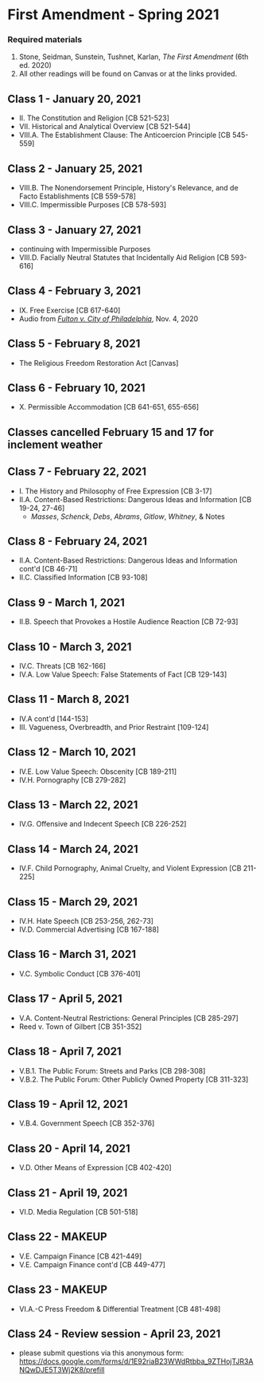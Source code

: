 # First Amendment - Spring 2021

### Required materials
1. Stone, Seidman, Sunstein, Tushnet, Karlan, _The First Amendment_ (6th ed. 2020)
2. All other readings will be found on Canvas or at the links provided.

## Class 1 - January 20, 2021
- II. The Constitution and Religion [CB 521-523]
- VII. Historical and Analytical Overview [CB 521-544]
- VIII.A. The Establishment Clause: The Anticoercion Principle [CB 545-559]

## Class 2 - January 25, 2021
- VIII.B. The Nonendorsement Principle, History's Relevance, and de Facto Establishments [CB 559-578]
- VIII.C. Impermissible Purposes [CB 578-593]

## Class 3 - January 27, 2021
- continuing with Impermissible Purposes
-  VIII.D. Facially Neutral Statutes that Incidentally Aid Religion [CB 593-616]

## Class 4 - February 3, 2021
- IX. Free Exercise [CB 617-640]
- Audio from [_Fulton v. City of Philadelphia_](https://www.oyez.org/cases/2020/19-123), Nov. 4, 2020

## Class 5 - February 8, 2021
- The Religious Freedom Restoration Act [Canvas]

## Class 6 - February 10, 2021
- X. Permissible Accommodation [CB 641-651, 655-656]

## Classes cancelled February 15 and 17 for inclement weather

## Class 7 - February 22, 2021
- I. The History and Philosophy of Free Expression [CB 3-17]
- II.A. Content-Based Restrictions: Dangerous Ideas and Information [CB 19-24, 27-46]
  - _Masses_, _Schenck_, _Debs_, _Abrams_,
      _Gitlow_, _Whitney_, & Notes   

## Class 8 - February 24, 2021
- II.A. Content-Based Restrictions: Dangerous Ideas and Information cont'd [CB 46-71]
- II.C. Classified Information [CB 93-108]

## Class 9 - March 1, 2021
- II.B. Speech that Provokes a Hostile Audience Reaction [CB 72-93]

## Class 10 - March 3, 2021
- IV.C. Threats [CB 162-166]
- IV.A. Low Value Speech: False Statements of Fact [CB 129-143]

## Class 11 - March 8, 2021
- IV.A cont'd [144-153]
- III. Vagueness, Overbreadth, and Prior Restraint [109-124]

## Class 12 - March 10, 2021
- IV.E. Low Value Speech: Obscenity [CB 189-211]
- IV.H. Pornography [CB 279-282]

## Class 13 - March 22, 2021
- IV.G. Offensive and Indecent Speech [CB 226-252]

## Class 14 - March 24, 2021
- IV.F. Child Pornography, Animal Cruelty, and Violent Expression [CB 211-225]

## Class 15 - March 29, 2021
- IV.H. Hate Speech [CB 253-256, 262-73]
- IV.D. Commercial Advertising [CB 167-188]

## Class 16 - March 31, 2021
- V.C. Symbolic Conduct [CB 376-401]

## Class 17 - April 5, 2021
- V.A. Content-Neutral Restrictions: General Principles [CB 285-297]
- Reed v. Town of Gilbert [CB 351-352]

## Class 18 - April 7, 2021
- V.B.1. The Public Forum: Streets and Parks [CB 298-308]
- V.B.2. The Public Forum: Other Publicly Owned Property [CB 311-323]

## Class 19 - April 12, 2021
- V.B.4. Government Speech [CB 352-376]

## Class 20 - April 14, 2021
- V.D. Other Means of Expression [CB 402-420]

## Class 21 - April 19, 2021
- VI.D. Media Regulation [CB 501-518]

## Class 22 - MAKEUP
- V.E. Campaign Finance [CB 421-449]
- V.E. Campaign Finance cont'd [CB 449-477]

## Class 23 - MAKEUP
- VI.A.-C Press Freedom & Differential Treatment [CB 481-498]

## Class 24 - Review session -   April 23, 2021
- please submit questions via this anonymous form: https://docs.google.com/forms/d/1E92riaB23WWdRtbba_9ZTHojTJR3ANQwDJE5T3Wj2K8/prefill
